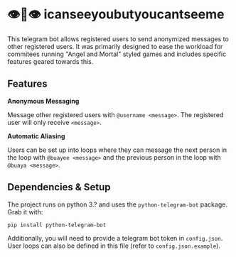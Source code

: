 # 👁👄👁 icanseeyoubutyoucantseeme

This telegram bot allows registered users to send anonymized messages to other registered users.
It was primarily designed to ease the workload for commitees running "Angel and Mortal" styled 
games and includes specific features geared towards this.

## Features

**Anonymous Messaging**

Message other registered users with `@username <message>`. The registered user will only receive `<message>`.

**Automatic Aliasing**

Users can be set up into loops where they can message the next person in the loop with `@buayee <message>` 
and the previous person in the loop with `@buaya <message>`.

## Dependencies & Setup

The project runs on python 3.? and uses the `python-telegram-bot` package. Grab it with:

```pip install python-telegram-bot```

Additionally, you will need to provide a telegram bot token in `config.json`. 
User loops can also be defined in this file (refer to `config.json.example`).
